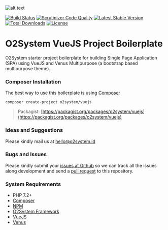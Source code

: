 ![alt text](https://www.o2system.id/assets/img/covers/cover-o2system-pwa-vuejs.png "O2System PWA VueJS")


[![Build Status](https://travis-ci.org/o2system/vuejs.svg?branch=master)](https://travis-ci.org/o2system/vuejs)
[![Scrutinizer Code Quality](https://scrutinizer-ci.com/g/o2system/vuejs/badges/quality-score.png?b=master)](https://scrutinizer-ci.com/g/o2system/vuejs/?branch=master)
[![Latest Stable Version](https://poser.pugx.org/o2system/vuejs/v/stable)](https://packagist.org/packages/o2system/vuejs)
[![Total Downloads](https://poser.pugx.org/o2system/vuejs/downloads)](https://packagist.org/packages/o2system/vuejs)
[![License](https://poser.pugx.org/o2system/vuejs/license)](https://packagist.org/packages/o2system/vuejs)

# O2System VueJS Project Boilerplate

O2System starter project boilerplate for building Single Page Application (SPA) using VueJS and Venus Multipurpose (a bootstrap based multipurpose theme).


### Composer Installation

The best way to use this boilerplate is using [Composer](https://getcomposer.org)
```
composer create-project o2system/vuejs
```
> Packagist: [https://packagist.org/packages/o2system/vuejs](https://packagist.org/packages/o2system/vuejs)

### Ideas and Suggestions

Please kindly mail us at [hello@o2system.id](mailto:hello@o2system.id])

### Bugs and Issues

Please kindly submit your [issues at Github](http://github.com/o2system/vuejs/issues) so we can track all the issues along development and send a [pull request](http://github.com/o2system/vuejs/pulls) to this repository.

### System Requirements

- PHP 7.2+
- [Composer](https://getcomposer.org)
- [NPM](https://www.npmjs.com/get-npm)
- [O2System Framework](https://github.com/o2system/framework)
- [VueJS](https://github.com/vuejs)
- [Venus](https://github.com/o2system/venus)